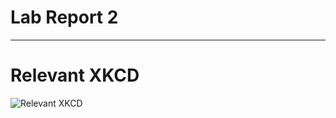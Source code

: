 # Lab Report 2

---

# Relevant XKCD

![Relevant XKCD](https://imgs.xkcd.com/comics/im_an_idiot.png)
